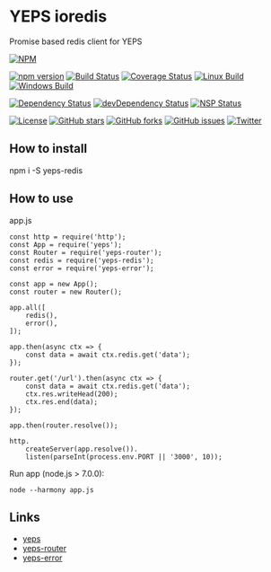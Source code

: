 # YEPS ioredis


Promise based redis client for YEPS

[![NPM](https://nodei.co/npm/yeps-redis.png)](https://npmjs.org/package/yeps-redis)

[![npm version](https://badge.fury.io/js/yeps-redis.svg)](https://badge.fury.io/js/yeps-redis)
[![Build Status](https://travis-ci.org/evheniy/yeps-redis.svg?branch=master)](https://travis-ci.org/evheniy/yeps-redis)
[![Coverage Status](https://coveralls.io/repos/github/evheniy/yeps-redis/badge.svg?branch=master)](https://coveralls.io/github/evheniy/yeps-redis?branch=master)
[![Linux Build](https://img.shields.io/travis/evheniy/yeps-redis/master.svg?label=linux)](https://travis-ci.org/evheniy/)
[![Windows Build](https://img.shields.io/appveyor/ci/evheniy/yeps-redis/master.svg?label=windows)](https://ci.appveyor.com/project/evheniy/yeps-redis)

[![Dependency Status](https://david-dm.org/evheniy/yeps-redis.svg)](https://david-dm.org/evheniy/yeps-redis)
[![devDependency Status](https://david-dm.org/evheniy/yeps-redis/dev-status.svg)](https://david-dm.org/evheniy/yeps-redis#info=devDependencies)
[![NSP Status](https://img.shields.io/badge/NSP%20status-no%20vulnerabilities-green.svg)](https://travis-ci.org/evheniy/yeps-redis)

[![License](https://img.shields.io/badge/license-MIT-blue.svg)](https://raw.githubusercontent.com/evheniy/yeps-redis/master/LICENSE)
[![GitHub stars](https://img.shields.io/github/stars/evheniy/yeps-redis.svg)](https://github.com/evheniy/yeps-redis/stargazers)
[![GitHub forks](https://img.shields.io/github/forks/evheniy/yeps-redis.svg)](https://github.com/evheniy/yeps-redis/network)
[![GitHub issues](https://img.shields.io/github/issues/evheniy/yeps-redis.svg)](https://github.com/evheniy/yeps-redis/issues)
[![Twitter](https://img.shields.io/twitter/url/https/github.com/evheniy/yeps-redis.svg?style=social)](https://twitter.com/intent/tweet?text=Wow:&url=%5Bobject%20Object%5D)


## How to install

  npm i -S yeps-redis
  
## How to use

app.js

    const http = require('http');
    const App = require('yeps');
    const Router = require('yeps-router');
    const redis = require('yeps-redis');
    const error = require('yeps-error');
    
    const app = new App();
    const router = new Router();
    
    app.all([
        redis(),
        error(),
    ]);
    
    app.then(async ctx => {
        const data = await ctx.redis.get('data');
    });
    
    router.get('/url').then(async ctx => {
        const data = await ctx.redis.get('data');
        ctx.res.writeHead(200);
        ctx.res.end(data); 
    });
    
    app.then(router.resolve());
    
    http.
        createServer(app.resolve()).
        listen(parseInt(process.env.PORT || '3000', 10));
        
Run app (node.js > 7.0.0):

    node --harmony app.js
    

## Links

* [yeps](https://github.com/evheniy/yeps)
* [yeps-router](https://github.com/evheniy/yeps-router)
* [yeps-error](https://github.com/evheniy/yeps-error)
     
     